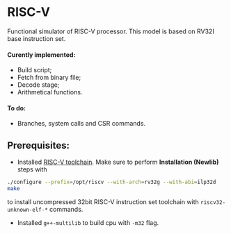 # RISC-V
Functional simulator of RISC-V processor. This model is based on RV32I base instruction set.

#### Curently implemented:
* Build script;
* Fetch from binary file;
* Decode stage;
* Arithmetical functions.

#### To do:
* Branches, system calls and CSR commands.

## Prerequisites:
* Installed [RISC-V toolchain](https://github.com/riscv/riscv-gnu-toolchain). Make sure to perform **Installation (Newlib)** steps with
```sh
./configure --prefix=/opt/riscv --with-arch=rv32g --with-abi=ilp32d
make
```
to install uncompressed 32bit RISC-V instruction set toolchain with `riscv32-unknown-elf-*` commands.
* Installed `g++-multilib` to build cpu with `-m32` flag.
